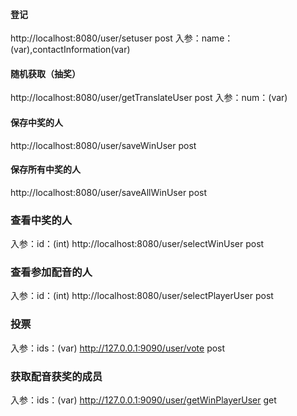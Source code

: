 #### 登记

http://localhost:8080/user/setuser
post
入参：name：(var),contactInformation(var)

#### 随机获取（抽奖）
http://localhost:8080/user/getTranslateUser
post
入参：num：(var)

#### 保存中奖的人
http://localhost:8080/user/saveWinUser
post
#### 保存所有中奖的人
http://localhost:8080/user/saveAllWinUser
post

### 查看中奖的人
入参：id：(int)
http://localhost:8080/user/selectWinUser
post
### 查看参加配音的人
入参：id：(int)
http://localhost:8080/user/selectPlayerUser
post
### 投票
入参：ids：(var)
http://127.0.0.1:9090/user/vote
post
### 获取配音获奖的成员
入参：ids：(var)
http://127.0.0.1:9090/user/getWinPlayerUser
get

